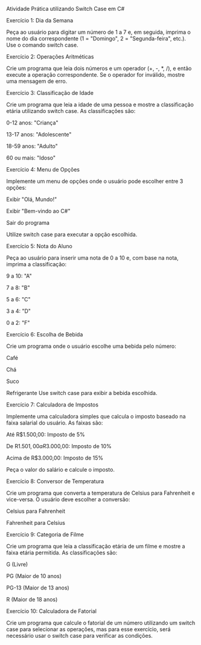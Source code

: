 Atividade Prática utilizando Switch Case em C# 

 

Exercício 1: Dia da Semana 

Peça ao usuário para digitar um número de 1 a 7 e, em seguida, imprima o nome do dia correspondente (1 = "Domingo", 2 = "Segunda-feira", etc.). Use o comando switch case. 

  

Exercício 2: Operações Aritméticas 

Crie um programa que leia dois números e um operador (+, -, *, /), e então execute a operação correspondente. Se o operador for inválido, mostre uma mensagem de erro. 

  

Exercício 3: Classificação de Idade 

Crie um programa que leia a idade de uma pessoa e mostre a classificação etária utilizando switch case. As classificações são: 

  

0-12 anos: "Criança" 

13-17 anos: "Adolescente" 

18-59 anos: "Adulto" 

60 ou mais: "Idoso" 

  

Exercício 4: Menu de Opções 

Implemente um menu de opções onde o usuário pode escolher entre 3 opções: 

  

Exibir "Olá, Mundo!" 

Exibir "Bem-vindo ao C#" 

Sair do programa 

Utilize switch case para executar a opção escolhida. 

  

Exercício 5: Nota do Aluno 

Peça ao usuário para inserir uma nota de 0 a 10 e, com base na nota, imprima a classificação: 

  

9 a 10: "A" 

7 a 8: "B" 

5 a 6: "C" 

3 a 4: "D" 

0 a 2: "F" 

  

Exercício 6: Escolha de Bebida 

Crie um programa onde o usuário escolhe uma bebida pelo número: 

  

Café 

Chá 

Suco 

Refrigerante Use switch case para exibir a bebida escolhida. 

  

Exercício 7: Calculadora de Impostos 

Implemente uma calculadora simples que calcula o imposto baseado na faixa salarial do usuário. As faixas são: 

  

Até R$1.500,00: Imposto de 5% 

De R$1.501,00 a R$3.000,00: Imposto de 10% 

Acima de R$3.000,00: Imposto de 15% 

Peça o valor do salário e calcule o imposto. 

  

Exercício 8: Conversor de Temperatura 

Crie um programa que converta a temperatura de Celsius para Fahrenheit e vice-versa. O usuário deve escolher a conversão: 

  

Celsius para Fahrenheit 

Fahrenheit para Celsius 

  

Exercício 9: Categoria de Filme 

Crie um programa que leia a classificação etária de um filme e mostre a faixa etária permitida. As classificações são: 

  

G (Livre) 

PG (Maior de 10 anos) 

PG-13 (Maior de 13 anos) 

R (Maior de 18 anos) 

  

Exercício 10: Calculadora de Fatorial 

Crie um programa que calcule o fatorial de um número utilizando um switch case para selecionar as operações, mas para esse exercício, será necessário usar o switch case para verificar as condições. 

